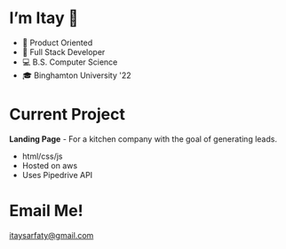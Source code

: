 # I’m Itay 👋
- 🎢 Product Oriented
- 🤝 Full Stack Developer
- 💻 B.S. Computer Science
- 🎓 Binghamton University '22

# Current Project
**Landing Page** - For a kitchen company with the goal of generating leads.
 - html/css/js
 - Hosted on aws
 - Uses Pipedrive API

# Email Me!
itaysarfaty@gmail.com 

<!--
**ItaySarfaty/ItaySarfaty** is a ✨ _special_ ✨ repository because its `README.md` (this file) appears on your GitHub profile.

Here are some ideas to get you started:

- 🔭 I’m currently working on ...
- 🌱 I’m currently learning ...
- 👯 I’m looking to collaborate on ...
- 🤔 I’m looking for help with ...
- 💬 Ask me about ...
- 📫 How to reach me: ...
- 😄 Pronouns: ...
- ⚡ Fun fact: ...
-->
